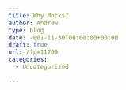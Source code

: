 ```yaml
---
title: Why Mocks?
author: Andrew
type: blog
date: -001-11-30T00:00:00+00:00
draft: true
url: /?p=11709
categories:
  - Uncategorized

---
```

